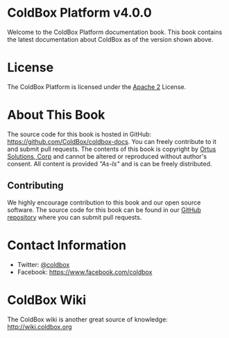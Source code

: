 # ColdBox Platform v4.0.0

Welcome to the ColdBox Platform documentation book.  This book contains the latest documentation about ColdBox as of the version shown above.

# License
The ColdBox Platform is licensed under the [Apache 2](http://www.apache.org/licenses/LICENSE-2.0.html) License.

# About This Book
The source code for this book is hosted in GitHub: https://github.com/ColdBox/coldbox-docs. You can freely contribute to it and submit pull requests.  The contents of this book is copyright by [Ortus Solutions, Corp](http://www.ortussolutions.com) and cannot be altered or reproduced without author's consent.  All content is provided *"As-Is"* and is can be freely distributed.

## Contributing
We highly encourage contribution to this book and our open source software.  The source code for this book can be found in our [GitHub repository](https://github.com/ColdBox/coldbox-docs) where you can submit pull requests.

# Contact Information
* Twitter: [@coldbox](http://www.twitter.com/coldbox)
* Facebook: https://www.facebook.com/coldbox

# ColdBox Wiki
The ColdBox wiki is another great source of knowledge: http://wiki.coldbox.org
